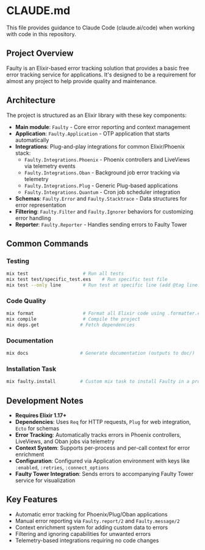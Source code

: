 # CLAUDE.md

This file provides guidance to Claude Code (claude.ai/code) when working with code in this repository.

## Project Overview

Faulty is an Elixir-based error tracking solution that provides a basic free error tracking service for applications. It's designed to be a requirement for almost any project to help provide quality and maintenance.

## Architecture

The project is structured as an Elixir library with these key components:

- **Main module**: `Faulty` - Core error reporting and context management
- **Application**: `Faulty.Application` - OTP application that starts automatically
- **Integrations**: Plug-and-play integrations for common Elixir/Phoenix stack:
  - `Faulty.Integrations.Phoenix` - Phoenix controllers and LiveViews via telemetry events
  - `Faulty.Integrations.Oban` - Background job error tracking via telemetry
  - `Faulty.Integrations.Plug` - Generic Plug-based applications
  - `Faulty.Integrations.Quantum` - Cron job scheduler integration
- **Schemas**: `Faulty.Error` and `Faulty.Stacktrace` - Data structures for error representation
- **Filtering**: `Faulty.Filter` and `Faulty.Ignorer` behaviors for customizing error handling
- **Reporter**: `Faulty.Reporter` - Handles sending errors to Faulty Tower

## Common Commands

### Testing
```bash
mix test                    # Run all tests
mix test test/specific_test.exs    # Run specific test file
mix test --only line        # Run test at specific line (add @tag line: true to test)
```

### Code Quality
```bash
mix format                  # Format all Elixir code using .formatter.exs
mix compile                 # Compile the project
mix deps.get               # Fetch dependencies
```

### Documentation
```bash
mix docs                   # Generate documentation (outputs to doc/)
```

### Installation Task
```bash
mix faulty.install         # Custom mix task to install Faulty in a project
```

## Development Notes

- **Requires Elixir 1.17+**
- **Dependencies**: Uses `Req` for HTTP requests, `Plug` for web integration, `Ecto` for schemas
- **Error Tracking**: Automatically tracks errors in Phoenix controllers, LiveViews, and Oban jobs via telemetry
- **Context System**: Supports per-process and per-call context for error enrichment
- **Configuration**: Configured via Application environment with keys like `:enabled`, `:retries`, `:connect_options`
- **Faulty Tower Integration**: Sends errors to accompanying Faulty Tower service for visualization

## Key Features

- Automatic error tracking for Phoenix/Plug/Oban applications
- Manual error reporting via `Faulty.report/2` and `Faulty.message/2` 
- Context enrichment system for adding custom data to errors
- Filtering and ignoring capabilities for unwanted errors
- Telemetry-based integrations requiring no code changes